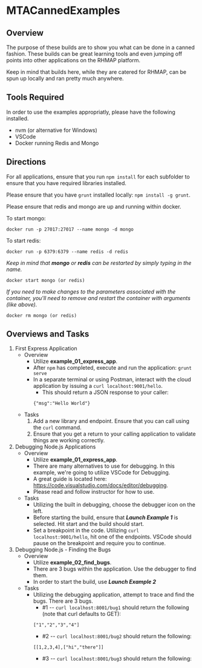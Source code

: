 # MTACannedExamples

## Overview
The purpose of these builds are to show you what can be done in a canned fashion.  These builds can be great learning tools and even jumping off points into other applications on the RHMAP platform.

Keep in mind that builds here, while they are catered for RHMAP, can be spun up locally and ran pretty much anywhere.

## Tools Required
In order to use the examples appropriatly, please have the following installed.
* nvm (or alternative for Windows)
* VSCode 
* Docker running Redis and Mongo


## Directions
For all applications, ensure that you run `npm install` for each subfolder to ensure that you have required libraries installed.

Please ensure that you have `grunt` installed locally: `npm install -g grunt`.

Please ensure that redis and mongo are up and running within docker.  

To start mongo:
```
docker run -p 27017:27017 --name mongo -d mongo
```

To start redis:
```
docker run -p 6379:6379 --name redis -d redis
```

_Keep in mind that **mongo** or **redis** can be restarted by simply typing in the name._
```
docker start mongo (or redis)
```

_If you need to make changes to the parameters associated with the container, you'll need to remove and restart the container with arguments (like above)._
```
docker rm mongo (or redis)
```

## Overviews and Tasks
1. First Express Application
    * Overview
        * Utilize **example_01_express_app**.
        * After `npm` has completed, execute and run the application: `grunt serve`
        * In a separate terminal or using Postman, interact with the cloud application by issuing a `curl localhost:9001/hello`.
            * This should return a JSON response to your caller:
            ```
            {"msg":"Hello World"}
            ```
    * Tasks
        1. Add a new library and endpoint.  Ensure that you can call using the `curl` command.
        2. Ensure that you get a return to your calling application to validate things are working correctly.
2. Debugging Node.js Applications
    * Overview
        * Utilize **example_01_express_app**.
        * There are many alternatives to use for debugging.  In this example, we're going to utilize VSCode for Debugging.
        * A great guide is located here: https://code.visualstudio.com/docs/editor/debugging.
        * Please read and follow instructor for how to use.
    * Tasks
        * Utilizing the built in debugging, choose the debugger icon on the left.  
        * Before starting the build, ensure that **_Launch Example 1_** is selected.  Hit start and the build should start.
        * Set a breakpoint in the code.  Utilizing `curl localhost:9001/hello`, hit one of the endpoints.  VSCode should pause on the breakpoint and require you to continue.
3. Debugging Node.js - Finding the Bugs
    * Overview
        * Utilize **example_02_find_bugs**.
        * There are 3 bugs within the application.  Use the debugger to find them.
        * In order to start the build, use **_Launch Example 2_**
    * Tasks
        * Utilizing the debugging application, attempt to trace and find the bugs.  There are 3 bugs.
            * #1 -- `curl localhost:8001/bug1` should return the following (note that curl defaults to GET):
            ```
            ["1","2","3","4"]
            ```
            * #2 -- `curl localhost:8001/bug2` should return the following:
            ```
            [[1,2,3,4],["hi","there"]]
            ```
            * #3 -- `curl localhost:8001/bug3` should return the following:
            ```

            ```